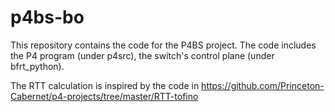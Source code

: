 # p4bs-bo

This repository contains the code for the P4BS project. The code includes the P4 program (under p4src), the switch's control plane (under bfrt_python).

The RTT calculation is inspired by the code in https://github.com/Princeton-Cabernet/p4-projects/tree/master/RTT-tofino
